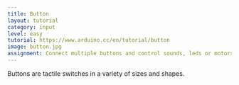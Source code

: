 ```yaml
---
title: Button
layout: tutorial
category: input
level: easy
tutorial: https://www.arduino.cc/en/tutorial/button
image: button.jpg
assignment: Connect multiple buttons and control sounds, leds or motors with them.
---
```

Buttons are tactile switches in a variety of sizes and shapes.
